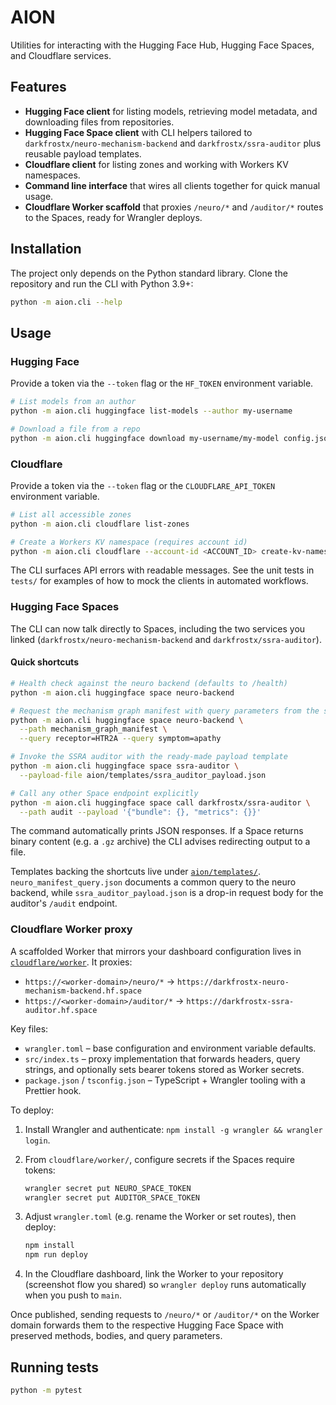 # AION

Utilities for interacting with the Hugging Face Hub, Hugging Face Spaces, and Cloudflare services.

## Features
- **Hugging Face client** for listing models, retrieving model metadata, and downloading files from repositories.
- **Hugging Face Space client** with CLI helpers tailored to `darkfrostx/neuro-mechanism-backend` and `darkfrostx/ssra-auditor` plus reusable payload templates.
- **Cloudflare client** for listing zones and working with Workers KV namespaces.
- **Command line interface** that wires all clients together for quick manual usage.
- **Cloudflare Worker scaffold** that proxies `/neuro/*` and `/auditor/*` routes to the Spaces, ready for Wrangler deploys.

## Installation
The project only depends on the Python standard library. Clone the repository and run the CLI with Python 3.9+:

```bash
python -m aion.cli --help
```

## Usage
### Hugging Face
Provide a token via the `--token` flag or the `HF_TOKEN` environment variable.

```bash
# List models from an author
python -m aion.cli huggingface list-models --author my-username

# Download a file from a repo
python -m aion.cli huggingface download my-username/my-model config.json --output ./config.json
```

### Cloudflare
Provide a token via the `--token` flag or the `CLOUDFLARE_API_TOKEN` environment variable.

```bash
# List all accessible zones
python -m aion.cli cloudflare list-zones

# Create a Workers KV namespace (requires account id)
python -m aion.cli cloudflare --account-id <ACCOUNT_ID> create-kv-namespace "My Namespace"
```

The CLI surfaces API errors with readable messages. See the unit tests in `tests/` for examples of how to mock the clients in automated workflows.

### Hugging Face Spaces
The CLI can now talk directly to Spaces, including the two services you linked (`darkfrostx/neuro-mechanism-backend` and `darkfrostx/ssra-auditor`).

#### Quick shortcuts

```bash
# Health check against the neuro backend (defaults to /health)
python -m aion.cli huggingface space neuro-backend

# Request the mechanism graph manifest with query parameters from the sample template
python -m aion.cli huggingface space neuro-backend \
  --path mechanism_graph_manifest \
  --query receptor=HTR2A --query symptom=apathy

# Invoke the SSRA auditor with the ready-made payload template
python -m aion.cli huggingface space ssra-auditor \
  --payload-file aion/templates/ssra_auditor_payload.json

# Call any other Space endpoint explicitly
python -m aion.cli huggingface space call darkfrostx/ssra-auditor \
  --path audit --payload '{"bundle": {}, "metrics": {}}'
```

The command automatically prints JSON responses. If a Space returns binary content (e.g. a `.gz` archive) the CLI advises redirecting output to a file.

Templates backing the shortcuts live under [`aion/templates/`](aion/templates). `neuro_manifest_query.json` documents a common query to the neuro backend, while `ssra_auditor_payload.json` is a drop-in request body for the auditor's `/audit` endpoint.

### Cloudflare Worker proxy
A scaffolded Worker that mirrors your dashboard configuration lives in [`cloudflare/worker`](cloudflare/worker/). It proxies:

- `https://<worker-domain>/neuro/*` → `https://darkfrostx-neuro-mechanism-backend.hf.space`
- `https://<worker-domain>/auditor/*` → `https://darkfrostx-ssra-auditor.hf.space`

Key files:

- `wrangler.toml` – base configuration and environment variable defaults.
- `src/index.ts` – proxy implementation that forwards headers, query strings, and optionally sets bearer tokens stored as Worker secrets.
- `package.json` / `tsconfig.json` – TypeScript + Wrangler tooling with a Prettier hook.

To deploy:

1. Install Wrangler and authenticate: `npm install -g wrangler && wrangler login`.
2. From `cloudflare/worker/`, configure secrets if the Spaces require tokens:

   ```bash
   wrangler secret put NEURO_SPACE_TOKEN
   wrangler secret put AUDITOR_SPACE_TOKEN
   ```

3. Adjust `wrangler.toml` (e.g. rename the Worker or set routes), then deploy:

   ```bash
   npm install
   npm run deploy
   ```

4. In the Cloudflare dashboard, link the Worker to your repository (screenshot flow you shared) so `wrangler deploy` runs automatically when you push to `main`.

Once published, sending requests to `/neuro/*` or `/auditor/*` on the Worker domain forwards them to the respective Hugging Face Space with preserved methods, bodies, and query parameters.

## Running tests
```bash
python -m pytest
```
